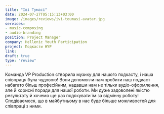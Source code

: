 ```yaml
---
title: "Іві Тумасі"
date: 2024-07-27T05:15:13+03:00
image: /images/reviews/ivi-toumasi-avatar.jpg
services:
- music-composing
- audio-branding
position: Project Manager
company: Hellenic Youth Participation
project: Подкасти HYP
link:
draft: true
type: "review"
---
```


Команда VP Production створила музику для нашого подкасту, і наша співпраця була чудовою! Вони допомогли нам зробити наш подкаст набагато більш професійним, надавши нам не тільки аудіо-оформлення, але й корисні поради для нашої роботи. Ми дуже задоволені якістю результату й хочемо ще раз подякувати їм за відмінну роботу! Сподіваємося, що в майбутньому в нас буде більше можливостей для співпраці з ними.